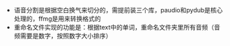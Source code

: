 - 语音分割是根据空白换气来切分的，需提前装三个库，paudio和pydub是核心处理的，ffmg是用来转换格式的
- 重命名文件实现的功能是：根据text中的单词，重命名文件夹里所有音频（音频需要是数字，按照数字大小排序）
